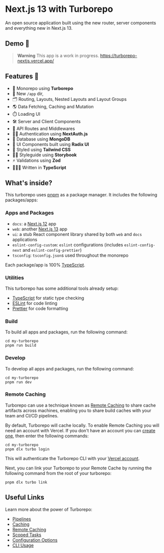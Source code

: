 # Next.js 13 with Turborepo

An open source application built using the new router, server components and everything new in Next.js 13.

## Demo 👀

> **Warning**
> This app is a work in progress.
> https://turborepo-nextjs.vercel.app/

## Features 🌟

- 🚀 Monorepo using **Turborepo**
- 📁 New `/app` dir,
- 🗂️ Routing, Layouts, Nested Layouts and Layout Groups
- 🌎 Data Fetching, Caching and Mutation
- ⏱️ Loading UI
- 🛠️ Server and Client Components
- 🚦 API Routes and Middlewares
- 👮‍♂️ Authentication using **NextAuth.js**
- 🌱 Database using **MongoDB**
- 🧩 UI Components built using **Radix UI**
- 🎨 Styled using **Tailwind CSS**
- 👨‍🎨 Styleguide using **Storybook**
- ⚡️ Validations using **Zod**
- 👷🏼‍♂️ Written in **TypeScript**

## What's inside?

This turborepo uses [pnpm](https://pnpm.io) as a package manager. It includes the following packages/apps:

### Apps and Packages

- `docs`: a [Next.js 12](https://nextjs.org) app
- `web`: another [Next.js 13](https://nextjs.org) app
- `ui`: a stub React component library shared by both `web` and `docs` applications
- `eslint-config-custom`: `eslint` configurations (includes `eslint-config-next` and `eslint-config-prettier`)
- `tsconfig`: `tsconfig.json`s used throughout the monorepo

Each package/app is 100% [TypeScript](https://www.typescriptlang.org/).

### Utilities

This turborepo has some additional tools already setup:

- [TypeScript](https://www.typescriptlang.org/) for static type checking
- [ESLint](https://eslint.org/) for code linting
- [Prettier](https://prettier.io) for code formatting

### Build

To build all apps and packages, run the following command:

```
cd my-turborepo
pnpm run build
```

### Develop

To develop all apps and packages, run the following command:

```
cd my-turborepo
pnpm run dev
```

### Remote Caching

Turborepo can use a technique known as [Remote Caching](https://turborepo.org/docs/core-concepts/remote-caching) to share cache artifacts across machines, enabling you to share build caches with your team and CI/CD pipelines.

By default, Turborepo will cache locally. To enable Remote Caching you will need an account with Vercel. If you don't have an account you can [create one](https://vercel.com/signup), then enter the following commands:

```
cd my-turborepo
pnpm dlx turbo login
```

This will authenticate the Turborepo CLI with your [Vercel account](https://vercel.com/docs/concepts/personal-accounts/overview).

Next, you can link your Turborepo to your Remote Cache by running the following command from the root of your turborepo:

```
pnpm dlx turbo link
```

## Useful Links

Learn more about the power of Turborepo:

- [Pipelines](https://turborepo.org/docs/core-concepts/pipelines)
- [Caching](https://turborepo.org/docs/core-concepts/caching)
- [Remote Caching](https://turborepo.org/docs/core-concepts/remote-caching)
- [Scoped Tasks](https://turborepo.org/docs/core-concepts/scopes)
- [Configuration Options](https://turborepo.org/docs/reference/configuration)
- [CLI Usage](https://turborepo.org/docs/reference/command-line-reference)

